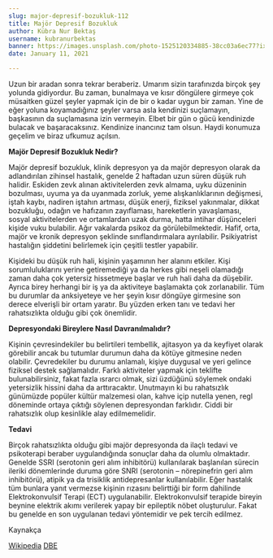 ```yaml
---
slug: major-depresif-bozukluk-112
title: Majör Depresif Bozukluk
author: Kübra Nur Bektaş
username: kubranurbektas
banner: https://images.unsplash.com/photo-1525120334885-38cc03a6ec77?ixid=MXwxMjA3fDB8MHxwaG90by1wYWdlfHx8fGVufDB8fHw%3D&ixlib=rb-1.2.1&auto=format&fit=crop&w=750&q=80
date: January 11, 2021

---
```

Uzun bir aradan sonra tekrar beraberiz. Umarım sizin tarafınızda birçok şey yolunda gidiyordur. Bu zaman, bunalmaya ve kısır döngülere girmeye çok müsaitken güzel şeyler yapmak için de bir o kadar uygun bir zaman. Yine de eğer yoluna koyamadığınız şeyler varsa asla kendinizi suçlamayın, başkasının da suçlamasına izin vermeyin. Elbet bir gün o gücü kendinizde bulacak ve başaracaksınız. Kendinize inancınız tam olsun. Haydi konumuza geçelim ve biraz ufkumuz açılsın.

**Majör Depresif Bozukluk Nedir?**

Majör depresif bozukluk, klinik depresyon ya da majör depresyon olarak da adlandırılan zihinsel hastalık, genelde 2 haftadan uzun süren düşük ruh halidir. Eskiden zevk alınan aktivitelerden zevk almama, uyku düzeninin bozulması, uyuma ya da uyanmada zorluk, yeme alışkanlıklarının değişmesi, iştah kaybı, nadiren iştahın artması, düşük enerji, fiziksel yakınmalar, dikkat bozukluğu, odağın ve hafızanın zayıflaması, hareketlerin yavaşlaması, sosyal aktivitelerden ve ortamlardan uzak durma, hatta intihar düşünceleri kişide vuku bulabilir. Ağır vakalarda psikoz da görülebilmektedir. Hafif, orta, majör ve kronik depresyon şeklinde sınıflandırmalara ayrılabilir. Psikiyatrist hastalığın şiddetini belirlemek için çeşitli testler yapabilir.

Kişideki bu düşük ruh hali, kişinin yaşamının her alanını etkiler. Kişi sorumluluklarını yerine getiremediği ya da herkes gibi neşeli olamadığı zaman daha çok yetersiz hissetmeye başlar ve ruh hali daha da düşebilir. Ayrıca birey herhangi bir iş ya da aktiviteye başlamakta çok zorlanabilir. Tüm bu durumlar da anksiyeteye ve her şeyin kısır döngüye girmesine son derece elverişli bir ortam yaratır. Bu yüzden erken tanı ve tedavi her rahatsızlıkta olduğu gibi çok önemlidir.

**Depresyondaki Bireylere Nasıl Davranılmalıdır?**

Kişinin çevresindekiler bu belirtileri tembellik, ajitasyon ya da keyfiyet olarak görebilir ancak bu tutumlar durumun daha da kötüye gitmesine neden olabilir. Çevredekiler bu durumu anlamalı, kişiye duygusal ve yeri gelince fiziksel destek sağlamalıdır. Farklı aktiviteler yapmak için teklifte bulunabilirsiniz, fakat fazla ısrarcı olmak, sizi üzdüğünü söylemek ondaki yetersizlik hissini daha da arttıracaktır. Unutmayın ki bu rahatsızlık günümüzde popüler kültür malzemesi olan, kahve içip nutella yenen, regl döneminde ortaya çıktığı söylenen depresyondan farklıdır. Ciddi bir rahatsızlık olup kesinlikle alay edilmemelidir.

**Tedavi**

Birçok rahatsızlıkta olduğu gibi majör depresyonda da ilaçlı tedavi ve psikoterapi beraber uygulandığında sonuçlar daha da olumlu olmaktadır. Genelde SSRI (serotonin geri alım inhibitörü) kullanılarak başlanılan sürecin ileriki dönemlerinde duruma göre SNRI (serotonin – nörepinefrin geri alım inhibitörü), atipik ya da trisiklik antidepresanlar kullanılabilir. Eğer hastalık tüm bunlara yanıt vermezse kişinin rızasını belirttiği bir form dahilinde Elektrokonvulsif Terapi (ECT) uygulanabilir. Elektrokonvulsif terapide bireyin beynine elektrik akımı verilerek yapay bir epileptik nöbet oluşturulur. Fakat bu genelde en son uygulanan tedavi yöntemidir ve pek tercih edilmez.

Kaynakça

[Wikipedia](https://tr.wikipedia.org/wiki/Maj%C3%B6r_depresif_bozukluk "Wikipedia")
[DBE](https://www.dbe.com.tr/tr/yetiskin-ve-aile/3/depresyonda-kisinin-ve-cevresindekilerin-yapabilecekleri/ "DBE")